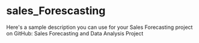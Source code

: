 # sales_Forescasting
 Here's a sample description you can use for your Sales Forecasting project on GitHub:  Sales Forecasting and Data Analysis Project
